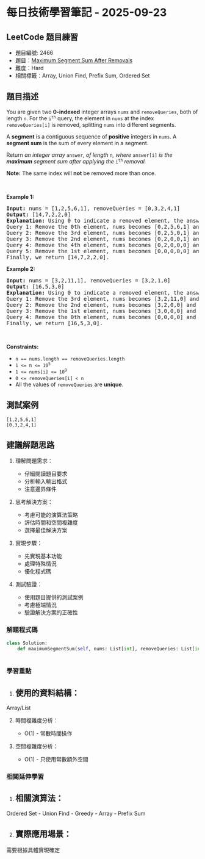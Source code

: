 # 每日技術學習筆記 - 2025-09-23

## LeetCode 題目練習
- 題目編號: 2466
- 題目：[Maximum Segment Sum After Removals](https://leetcode.com/problems/maximum-segment-sum-after-removals)
- 難度：Hard
- 相關標籤：Array, Union Find, Prefix Sum, Ordered Set

## 題目描述
<p>You are given two <strong>0-indexed</strong> integer arrays <code>nums</code> and <code>removeQueries</code>, both of length <code>n</code>. For the <code>i<sup>th</sup></code> query, the element in <code>nums</code> at the index <code>removeQueries[i]</code> is removed, splitting <code>nums</code> into different segments.</p>

<p>A <strong>segment</strong> is a contiguous sequence of <strong>positive</strong> integers in <code>nums</code>. A <strong>segment sum</strong> is the sum of every element in a segment.</p>

<p>Return<em> an integer array </em><code>answer</code><em>, of length </em><code>n</code><em>, where </em><code>answer[i]</code><em> is the <strong>maximum</strong> segment sum after applying the </em><code>i<sup>th</sup></code> <em>removal.</em></p>

<p><strong>Note:</strong> The same index will <strong>not</strong> be removed more than once.</p>

<p>&nbsp;</p>
<p><strong class="example">Example 1:</strong></p>

<pre>
<strong>Input:</strong> nums = [1,2,5,6,1], removeQueries = [0,3,2,4,1]
<strong>Output:</strong> [14,7,2,2,0]
<strong>Explanation:</strong> Using 0 to indicate a removed element, the answer is as follows:
Query 1: Remove the 0th element, nums becomes [0,2,5,6,1] and the maximum segment sum is 14 for segment [2,5,6,1].
Query 2: Remove the 3rd element, nums becomes [0,2,5,0,1] and the maximum segment sum is 7 for segment [2,5].
Query 3: Remove the 2nd element, nums becomes [0,2,0,0,1] and the maximum segment sum is 2 for segment [2]. 
Query 4: Remove the 4th element, nums becomes [0,2,0,0,0] and the maximum segment sum is 2 for segment [2]. 
Query 5: Remove the 1st element, nums becomes [0,0,0,0,0] and the maximum segment sum is 0, since there are no segments.
Finally, we return [14,7,2,2,0].</pre>

<p><strong class="example">Example 2:</strong></p>

<pre>
<strong>Input:</strong> nums = [3,2,11,1], removeQueries = [3,2,1,0]
<strong>Output:</strong> [16,5,3,0]
<strong>Explanation:</strong> Using 0 to indicate a removed element, the answer is as follows:
Query 1: Remove the 3rd element, nums becomes [3,2,11,0] and the maximum segment sum is 16 for segment [3,2,11].
Query 2: Remove the 2nd element, nums becomes [3,2,0,0] and the maximum segment sum is 5 for segment [3,2].
Query 3: Remove the 1st element, nums becomes [3,0,0,0] and the maximum segment sum is 3 for segment [3].
Query 4: Remove the 0th element, nums becomes [0,0,0,0] and the maximum segment sum is 0, since there are no segments.
Finally, we return [16,5,3,0].
</pre>

<p>&nbsp;</p>
<p><strong>Constraints:</strong></p>

<ul>
	<li><code>n == nums.length == removeQueries.length</code></li>
	<li><code>1 &lt;= n &lt;= 10<sup>5</sup></code></li>
	<li><code>1 &lt;= nums[i] &lt;= 10<sup>9</sup></code></li>
	<li><code>0 &lt;= removeQueries[i] &lt; n</code></li>
	<li>All the values of <code>removeQueries</code> are <strong>unique</strong>.</li>
</ul>


## 測試案例
```
[1,2,5,6,1]
[0,3,2,4,1]
```

## 建議解題思路
1. 理解問題需求：
   - 仔細閱讀題目要求
   - 分析輸入輸出格式
   - 注意邊界條件

2. 思考解決方案：
   - 考慮可能的演算法策略
   - 評估時間和空間複雜度
   - 選擇最佳解決方案

3. 實現步驟：
   - 先實現基本功能
   - 處理特殊情況
   - 優化程式碼

4. 測試驗證：
   - 使用題目提供的測試案例
   - 考慮極端情況
   - 驗證解決方案的正確性


### 解題程式碼
```python
class Solution:
    def maximumSegmentSum(self, nums: List[int], removeQueries: List[int]) -> List[int]:
        
```

### 學習重點
1. 使用的資料結構：
   - 
Array/List

2. 時間複雜度分析：
   - O(1) - 常數時間操作

3. 空間複雜度分析：
   - O(1) - 只使用常數額外空間

### 相關延伸學習
1. 相關演算法：
   - 
Ordered Set   - Union Find   - Greedy   - Array   - Prefix Sum

2. 實際應用場景：
   - 
需要根據具體實現確定

